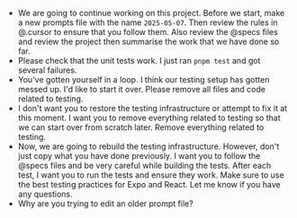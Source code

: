 - We are going to continue working on this project. Before we start, make a new prompts file with the name `2025-05-07`. Then review the rules in @.cursor to ensure that you follow them. Also review the @specs files and review the project then summarise the work that we have done so far.
- Please check that the unit tests work. I just ran `pnpm test` and got several failures.
- You've gotten yourself in a loop. I think our testing setup has gotten messed up. I'd like to start it over. Please remove all files and code related to testing.
- I don't want you to restore the testing infrastructure or attempt to fix it at this moment. I want you to remove everything related to testing so that we can start over from scratch later. Remove everything related to testing.
- Now, we are going to rebuild the testing infrastructure. However, don't just copy what you have done previously. I want you to follow the @specs files and be very careful while building the tests. After each test, I want you to run the tests and ensure they work. Make sure to use the best testing practices for Expo and React. Let me know if you have any questions.
- Why are you trying to edit an older prompt file?
